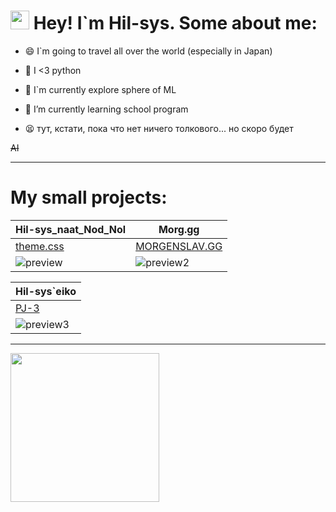 # <img src="https://raw.githubusercontent.com/aemmadi/aemmadi/master/wave.gif" width="30px" height="30px"> Hey! I`m Hil-sys. Some about me: 

- 😄 I`m going to travel all over the world (especially in Japan)

- 🐍 I <3 python
<!--
- 🔭 I’m currently no working on my website
-->

- 🔭 I`m currently explore sphere of ML

- 🌱 I’m currently learning school program

- 😫 тут, кстати, пока что нет ничего толкового... но скоро будет

~~AI~~

---

# My small projects:

|Hil-sys_naat_Nod_Nol|Morg.gg|
|--------------------|-------|
|[theme.css](https://github.com/Hil-sys/sla_themes)|[MORGENSLAV.GG](https://github.com/Hil-sys/MORG.GG)|
|![preview](https://cdn.discordapp.com/attachments/853349068771557377/979404859092631572/unknown.png)|![preview2](https://user-images.githubusercontent.com/81441961/149833037-20bc01c8-ced8-433c-b95b-0254de3039cc.png)|



|Hil-sys`eiko|
|------------|
|[PJ-3](https://eiko.hil-sys.repl.co)|
|![preview3](https://cdn.discordapp.com/attachments/853349068771557377/1084418858464575528/image.png)|

---
 
[<img width="238px" src="https://i.pinimg.com/originals/52/6b/3e/526b3e4ffb4150177bf707a65cb4393b.jpg" />](https://i.pinimg.com/originals/52/6b/3e/526b3e4ffb4150177bf707a65cb4393b.jpg)

<!--[<img width="238px" src="https://i.pinimg.com/originals/52/6b/3e/526b3e4ffb4150177bf707a65cb4393b.jpg" />](https://i.pinimg.com/originals/52/6b/3e/526b3e4ffb4150177bf707a65cb4393b.jpg)
[<img width="238px" src="https://i.pinimg.com/originals/52/6b/3e/526b3e4ffb4150177bf707a65cb4393b.jpg" />](https://i.pinimg.com/originals/52/6b/3e/526b3e4ffb4150177bf707a65cb4393b.jpg)
[<img width="238px" src="https://i.pinimg.com/originals/52/6b/3e/526b3e4ffb4150177bf707a65cb4393b.jpg" />](https://i.pinimg.com/originals/52/6b/3e/526b3e4ffb4150177bf707a65cb4393b.jpg)

 ***

<!--
- 🔭 I’m currently working on ...
- 🌱 I’m currently learning ...
- 👯 I’m looking to collaborate on ...
- 🤔 I’m looking for help with ...
- 💬 Ask me about ...
- 📫 How to reach me: ...
- 😄 Pronouns: ...
- ⚡ Fun fact: ...
-->
